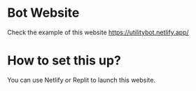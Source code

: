 # Bot Website
 Check the example of this website https://utilitybot.netlify.app/
# How to set this up?
You can use Netlify or Replit to launch this website.
